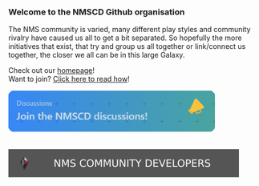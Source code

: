 ### Welcome to the NMSCD Github organisation

The NMS community is varied, many different play styles and community rivalry have caused us all to get a bit separated. So hopefully the more initiatives that exist, that try and group us all together or link/connect us together, the closer we all can be in this large Galaxy.

Check out our [homepage][website]! <br />
Want to join? [Click here to read how][join]!

<a href="https://github.com/orgs/NMSCD/discussions" alt="Github Discussions" target="_blank">
  <img src="https://github.com/NMSCD/community/blob/main/images/joinTheDiscussions.png?raw=true" />
</a>
<br /><br />

[![Supported by the No Man's Sky Community Developers & Designers](https://raw.githubusercontent.com/NMSCD/About/master/badge/no-status.svg)](https://github.com/NMSCD)

[website]: https://nmscd.github.io?ref=nmscdGithub
[join]: https://github.com/NMSCD/About#how-to-join?ref=nmscdGithub
[githubDiscuss]: https://github.com/orgs/NMSCD/discussions

